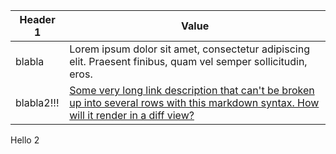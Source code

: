 | Header 1   | Value                                                                                                                                                                                                       |
| ---------- | ----------------------------------------------------------------------------------------------------------------------------------------------------------------------------------------------------------- |
| blabla     | Lorem ipsum dolor sit amet, consectetur adipiscing elit. Praesent finibus, quam vel semper sollicitudin, eros.                                                                                              |
| blabla2!!! | [Some very long link description that can't be broken up into several rows with this markdown syntax. How will it render in a diff view?](https://github.com/adam-p/markdown-here/wiki/Markdown-Cheatsheet) |


Hello 2